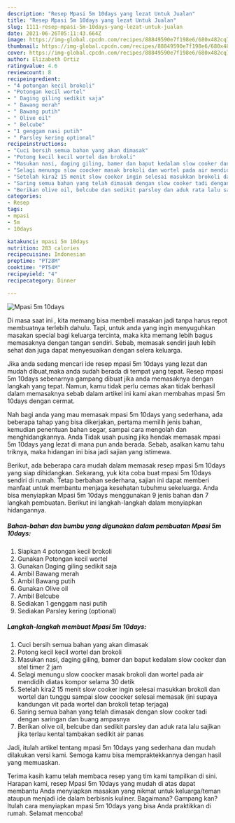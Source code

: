 ```yaml
---
description: "Resep Mpasi 5m 10days yang lezat Untuk Jualan"
title: "Resep Mpasi 5m 10days yang lezat Untuk Jualan"
slug: 1111-resep-mpasi-5m-10days-yang-lezat-untuk-jualan
date: 2021-06-26T05:11:43.664Z
image: https://img-global.cpcdn.com/recipes/88849590e7f198e6/680x482cq70/mpasi-5m-10days-foto-resep-utama.jpg
thumbnail: https://img-global.cpcdn.com/recipes/88849590e7f198e6/680x482cq70/mpasi-5m-10days-foto-resep-utama.jpg
cover: https://img-global.cpcdn.com/recipes/88849590e7f198e6/680x482cq70/mpasi-5m-10days-foto-resep-utama.jpg
author: Elizabeth Ortiz
ratingvalue: 4.6
reviewcount: 8
recipeingredient:
- "4 potongan kecil brokoli"
- "Potongan kecil wortel"
- " Daging giling sedikit saja"
- " Bawang merah"
- " Bawang putih"
- " Olive oil"
- " Belcube"
- "1 genggam nasi putih"
- " Parsley kering optional"
recipeinstructions:
- "Cuci bersih semua bahan yang akan dimasak"
- "Potong kecil kecil wortel dan brokoli"
- "Masukan nasi, daging giling, bamer dan baput kedalam slow cooker dan stel timer 2 jam"
- "Selagi menungu slow coocker masak brokoli dan wortel pada air mendidih diatas kompor selama 30 detik"
- "Setelah kira2 15 menit slow cooker ingin selesai masukkan brokoli dan wortel dan tunggu sampai slow coocker selesai memasak (ini supaya kandungan vit pada wortel dan brokoli tetap terjaga)"
- "Saring semua bahan yang telah dimasak dengan slow cooker tadi dengan saringan dan buang ampasnya"
- "Berikan olive oil, belcube dan sedikit parsley dan aduk rata lalu sajikan jika terlau kental tambakan sedikit air panas"
categories:
- Resep
tags:
- mpasi
- 5m
- 10days

katakunci: mpasi 5m 10days 
nutrition: 283 calories
recipecuisine: Indonesian
preptime: "PT28M"
cooktime: "PT54M"
recipeyield: "4"
recipecategory: Dinner

---
```



![Mpasi 5m 10days](https://img-global.cpcdn.com/recipes/88849590e7f198e6/680x482cq70/mpasi-5m-10days-foto-resep-utama.jpg)

Di masa  saat ini , kita memang bisa membeli masakan jadi tanpa harus repot membuatnya terlebih dahulu. Tapi, untuk anda yang ingin menyuguhkan masakan special bagi keluarga tercinta, maka kita memang lebih bagus memasaknya dengan tangan sendiri. Sebab, memasak sendiri jauh lebih sehat dan juga dapat menyesuaikan dengan selera keluarga.

Jika anda sedang mencari ide resep mpasi 5m 10days yang lezat dan mudah dibuat,maka anda sudah berada di tempat yang tepat. Resep mpasi 5m 10days  sebenarnya gampang dibuat jika anda memasaknya dengan langkah yang tepat. Namun, kamu tidak perlu cemas akan tidak berhasil dalam memasaknya 
sebab dalam artikel ini kami akan membahas mpasi 5m 10days dengan cermat.  



Nah bagi anda yang mau memasak mpasi 5m 10days yang sederhana, ada beberapa tahap yang bisa dikerjakan, pertama memilih jenis bahan, kemudian penentuan bahan segar, sampai cara mengolah dan menghidangkannya. Anda Tidak usah pusing jika hendak memasak mpasi 5m 10days yang lezat di mana pun anda berada. Sebab, asalkan kamu  tahu triknya, maka hidangan ini bisa jadi sajian yang istimewa.

Berikut, ada beberapa cara mudah dalam memasak resep mpasi 5m 10days yang siap dihidangkan. Sekarang, yuk kita coba buat mpasi 5m 10days sendiri di rumah. Tetap berbahan sederhana, sajian ini dapat memberi manfaat untuk membantu menjaga kesehatan tubuhmu sekeluarga. Anda bisa menyiapkan Mpasi 5m 10days menggunakan 9 jenis bahan dan 7 langkah pembuatan. Berikut ini langkah-langkah dalam menyiapkan hidangannya.

<!--inarticleads1-->

##### Bahan-bahan dan bumbu yang digunakan dalam pembuatan Mpasi 5m 10days:

1. Siapkan 4 potongan kecil brokoli
1. Gunakan Potongan kecil wortel
1. Gunakan  Daging giling sedikit saja
1. Ambil  Bawang merah
1. Ambil  Bawang putih
1. Gunakan  Olive oil
1. Ambil  Belcube
1. Sediakan 1 genggam nasi putih
1. Sediakan  Parsley kering (optional)




<!--inarticleads2-->

##### Langkah-langkah membuat Mpasi 5m 10days:

1. Cuci bersih semua bahan yang akan dimasak
1. Potong kecil kecil wortel dan brokoli
1. Masukan nasi, daging giling, bamer dan baput kedalam slow cooker dan stel timer 2 jam
1. Selagi menungu slow coocker masak brokoli dan wortel pada air mendidih diatas kompor selama 30 detik
1. Setelah kira2 15 menit slow cooker ingin selesai masukkan brokoli dan wortel dan tunggu sampai slow coocker selesai memasak (ini supaya kandungan vit pada wortel dan brokoli tetap terjaga)
1. Saring semua bahan yang telah dimasak dengan slow cooker tadi dengan saringan dan buang ampasnya
1. Berikan olive oil, belcube dan sedikit parsley dan aduk rata lalu sajikan jika terlau kental tambakan sedikit air panas




Jadi, itulah artikel tentang  mpasi 5m 10days  yang sederhana dan mudah dilakukan versi kami. Semoga kamu bisa mempraktekkannya dengan hasil yang memuaskan. 

Terima kasih kamu telah membaca resep yang tim kami tampilkan di sini. Harapan kami, resep  Mpasi 5m 10days yang mudah di atas dapat membantu Anda menyiapkan masakan yang nikmat untuk keluarga/teman ataupun menjadi ide dalam berbisnis kuliner. Bagaimana? Gampang kan? Itulah cara menyiapkan mpasi 5m 10days yang bisa Anda praktikkan di rumah. Selamat mencoba!

